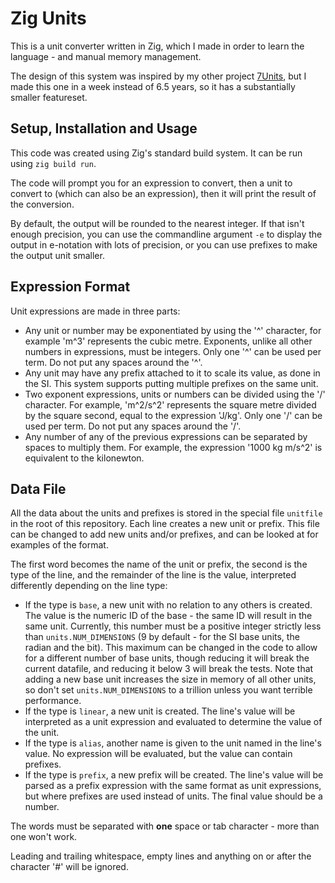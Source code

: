 # Zig Units

This is a unit converter written in Zig, which I made in order to learn the language - and manual memory management.

The design of this system was inspired by my other project [7Units](https://ahopkins.ca/projects/#7units), but I made this one in a week instead of 6.5 years, so it has a substantially smaller featureset.

## Setup, Installation and Usage

This code was created using Zig's standard build system.  It can be run using `zig build run`.

The code will prompt you for an expression to convert, then a unit to convert to (which can also be an expression), then it will print the result of the conversion.

By default, the output will be rounded to the nearest integer.  If that isn't enough precision, you can use the commandline argument `-e` to display the output in e-notation with lots of precision, or you can use prefixes to make the output unit smaller.

## Expression Format

Unit expressions are made in three parts:
* Any unit or number may be exponentiated by using the '^' character, for example 'm^3' represents the cubic metre.  Exponents, unlike all other numbers in expressions, must be integers.  Only one '^' can be used per term.  Do not put any spaces around the '^'.
* Any unit may have any prefix attached to it to scale its value, as done in the SI.  This system supports putting multiple prefixes on the same unit.
* Two exponent expressions, units or numbers can be divided using the '/' character.  For example, 'm^2/s^2' represents the square metre divided by the square second, equal to the expression 'J/kg'.  Only one '/' can be used per term.  Do not put any spaces around the '/'.
* Any number of any of the previous expressions can be separated by spaces to multiply them.  For example, the expression '1000 kg m/s^2' is equivalent to the kilonewton.

## Data File

All the data about the units and prefixes is stored in the special file `unitfile` in the root of this repository.  Each line creates a new unit or prefix.  This file can be changed to add new units and/or prefixes, and can be looked at for examples of the format.

The first word becomes the name of the unit or prefix, the second is the type of the line, and the remainder of the line is the value, interpreted differently depending on the line type:
* If the type is `base`, a new unit with no relation to any others is created.  The value is the numeric ID of the base - the same ID will result in the same unit.  Currently, this number must be a positive integer strictly less than `units.NUM_DIMENSIONS` (9 by default - for the SI base units, the radian and the bit).  This maximum can be changed in the code to allow for a different number of base units, though reducing it will break the current datafile, and reducing it below 3 will break the tests.  Note that adding a new base unit increases the size in memory of all other units, so don't set `units.NUM_DIMENSIONS` to a trillion unless you want terrible performance.
* If the type is `linear`, a new unit is created.  The line's value will be interpreted as a unit expression and evaluated to determine the value of the unit.
* If the type is `alias`, another name is given to the unit named in the line's value.  No expression will be evaluated, but the value can contain prefixes.
* If the type is `prefix`, a new prefix will be created.  The line's value will be parsed as a prefix expression with the same format as unit expressions, but where prefixes are used instead of units.  The final value should be a number.

The words must be separated with **one** space or tab character - more than one won't work.

Leading and trailing whitespace, empty lines and anything on or after the character '#' will be ignored.

